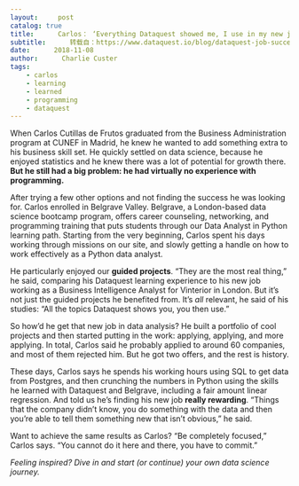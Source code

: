 ```yaml
---
layout:     post
catalog: true
title:      Carlos： ‘Everything Dataquest showed me, I use in my new job’
subtitle:      转载自：https://www.dataquest.io/blog/dataquest-job-success-carlos/
date:      2018-11-08
author:      Charlie Custer
tags:
    - carlos
    - learning
    - learned
    - programming
    - dataquest
---
```


When Carlos Cutillas de Frutos graduated from the Business Administration program at CUNEF in Madrid, he knew he wanted to add something extra to his business skill set. He quickly settled on data science, because he enjoyed statistics and he knew there was a lot of potential for growth there. **But he still had a big problem: he had virtually no experience with programming.**

After trying a few other options and not finding the success he was looking for. Carlos enrolled in Belgrave Valley. Belgrave, a London-based data science bootcamp program, offers career counseling, networking, and programming training that puts students through our Data Analyst in Python learning path. Starting from the very beginning, Carlos spent his days working through missions on our site, and slowly getting a handle on how to work effectively as a Python data analyst.

He particularly enjoyed our **guided projects**. “They are the most real thing,” he said, comparing his Dataquest learning experience to his new job working as a Business Intelligence Analyst for Vinterior in London. But it’s not just the guided projects he benefited from. It’s *all* relevant, he said of his studies: “All the topics Dataquest shows you, you then use.”

So how’d he get that new job in data analysis? He built a portfolio of cool projects and then started putting in the work: applying, applying, and more applying. In total, Carlos said he probably applied to around 60 companies, and most of them rejected him. But he got two offers, and the rest is history.

These days, Carlos says he spends his working hours using SQL to get data from Postgres, and then crunching the numbers in Python using the skills he learned with Dataquest and Belgrave, including a fair amount linear regression. And told us he’s finding his new job **really rewarding**. “Things that the company didn’t know, you do something with the data and then you’re able to tell them something new that isn’t obvious,” he said.

Want to achieve the same results as Carlos? “Be completely focused,” Carlos says. “You cannot do it here and there, you have to commit.”

*Feeling inspired? Dive in and start (or continue) your own data science journey.*
